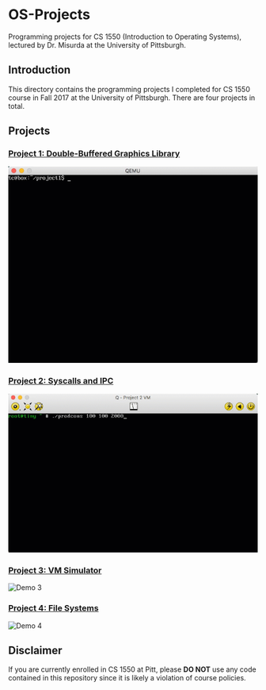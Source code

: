 # OS-Projects
Programming projects for CS 1550 (Introduction to Operating Systems), lectured by Dr. Misurda at the University of Pittsburgh.

## Introduction
This directory contains the programming projects I completed for CS 1550 course in Fall 2017 at the University of Pittsburgh. There are four projects in total.

## Projects
### [Project 1: Double-Buffered Graphics Library]('project1')
![Demo 1](project1/demo.gif)
### [Project 2: Syscalls and IPC]('project2')
![Demo 2](project2/demo.gif)
### [Project 3: VM Simulator]('project3')
![Demo 3](project3/demo.gif)
### [Project 4: File Systems]('project4')
![Demo 4](project4/demo.gif)

## Disclaimer
If you are currently enrolled in CS 1550 at Pitt, please **DO NOT** use any code contained in this repository since it is likely a violation of course policies.
